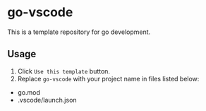 # go-vscode

This is a template repository for go development.

## Usage
1. Click `Use this template` button.
2. Replace `go-vscode` with your project name in files listed below:
  - go.mod
  - .vscode/launch.json


